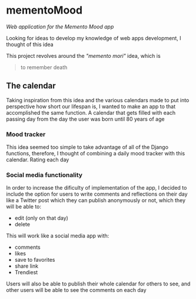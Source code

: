 # **mementoMood**
*Web application for the Memento Mood app*

Looking for ideas to develop my knowledge of web apps development, I thought of this idea

This project revolves around the *"memento mori"* idea, which is 
> to remember death

## The calendar

Taking inspiration from this idea and the various calendars made to put into perspective
how short our lifespan is, I wanted to make an app to that accomplished the same function.
A calendar that gets filled with each passing day from the day the user was born until 80 years of age

### Mood tracker

This idea seemed too simple to take advantage of all of the Django functions,
therefore, I thought of combining a daily mood tracker with this calendar. 
Rating each day 

### Social media functionality

In order to increase the dificulty of implementation of the app,
I decided to include the option for users to write comments and reflections on their day like a Twitter post
which they can publish anonymously or not, which they will be able to:
- edit (only on that day)
- delete

This will work like a social media app with:
- comments
- likes
- save to favorites
- share link
- Trendiest

Users will also be able to publish their whole calendar for others to see,
and other users will be able to see the comments on each day
